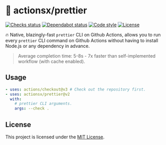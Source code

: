 # 🔨 actionsx/prettier

[![Checks status][checks status]][checks url]
[![Dependabot status][dependabot status]][dependabot url]
[![Code style][code style]][code style url]
[![License][license badge]][license url]

🔥 Native, blazingly-fast `prettier` CLI on Github Actions, allows you to run
every `prettier` CLI command on Github Actions without having to install Node.js
or any dependency in advance.

> Average completion time: 5-8s - 7x faster than self-implemented workflow (with
> cache enabled).

## Usage

```yml
- uses: actions/checkout@v3 # Check out the repository first.
- uses: actionsx/prettier@v2
  with:
    # prettier CLI arguments.
    args: --check .
```

## License

This project is licensed under the [MIT License][license url].

<!-- Links -->

[checks status]:
  https://img.shields.io/github/checks-status/actionsx/prettier/master?logo=Github
[dependabot status]:
  https://img.shields.io/badge/dependabot-enabled-025e8c?logo=Dependabot
[license badge]: https://img.shields.io/github/license/actionsx/prettier
[code style]:
  https://img.shields.io/badge/code%20style-prettier-F7B93E?logo=Prettier
[checks url]:
  https://github.com/actionsx/prettier/actions?query=workflow%3ACI+branch%3Amaster
[dependabot url]: /.github/dependabot.yml
[code style url]: /.prettierrc.json
[license url]: /LICENSE
